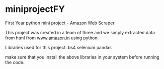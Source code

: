 # miniprojectFY
First Year python mini project - Amazon Web Scraper

This project was created in a team of three and we simply extracted data from html from www.amazon.in using python.

Libraries used for this project:
bs4
selenium
pandas

make sure that you install the above libraries in your system before running the code.
